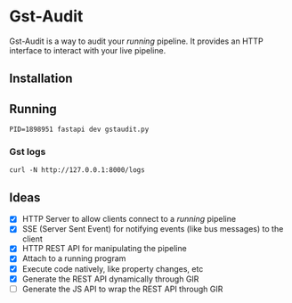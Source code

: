 # Gst-Audit
Gst-Audit is a way to audit your _running_ pipeline. It provides an HTTP interface to
interact with your live pipeline.

## Installation

## Running
`PID=1898951 fastapi dev gstaudit.py`

### Gst logs
`curl -N http://127.0.0.1:8000/logs`

## Ideas

* [x] HTTP Server to allow clients connect to a _running_ pipeline
* [x] SSE (Server Sent Event) for notifying events (like bus messages) to the client
* [x] HTTP REST API for manipulating the pipeline
* [x] Attach to a running program
* [x] Execute code natively, like property changes, etc
* [x] Generate the REST API dynamically through GIR
* [ ] Generate the JS API to wrap the REST API through GIR
